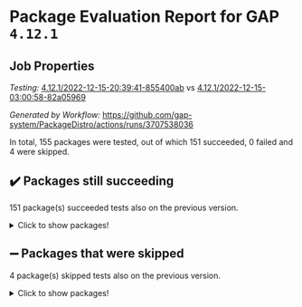 # Package Evaluation Report for GAP `4.12.1`

## Job Properties

*Testing:* [4.12.1/2022-12-15-20:39:41-855400ab](https://github.com/gap-system/PackageDistro/blob/data/reports/4.12.1/2022-12-15-20:39:41-855400ab) vs [4.12.1/2022-12-15-03:00:58-82a05969](https://github.com/gap-system/PackageDistro/blob/data/reports/4.12.1/2022-12-15-03:00:58-82a05969)

*Generated by Workflow:* https://github.com/gap-system/PackageDistro/actions/runs/3707538036

In total, 155 packages were tested, out of which 151 succeeded, 0 failed and 4 were skipped.

## :heavy_check_mark: Packages still succeeding

151 package(s) succeeded tests also on the previous version.
<details><summary>Click to show packages!</summary>

- 4ti2interface 2022.09-01 [(success)](https://github.com/gap-system/PackageDistro/actions/runs/3707538036/jobs/6284318083)
- ace 5.6.1 [(success)](https://github.com/gap-system/PackageDistro/actions/runs/3707538036/jobs/6284318176)
- aclib 1.3.2 [(success)](https://github.com/gap-system/PackageDistro/actions/runs/3707538036/jobs/6284318275)
- agt 0.3 [(success)](https://github.com/gap-system/PackageDistro/actions/runs/3707538036/jobs/6284318348)
- alnuth 3.2.1 [(success)](https://github.com/gap-system/PackageDistro/actions/runs/3707538036/jobs/6284318408)
- anupq 3.2.6 [(success)](https://github.com/gap-system/PackageDistro/actions/runs/3707538036/jobs/6284318459)
- atlasrep 2.1.6 [(success)](https://github.com/gap-system/PackageDistro/actions/runs/3707538036/jobs/6284318517)
- autodoc 2022.10.20 [(success)](https://github.com/gap-system/PackageDistro/actions/runs/3707538036/jobs/6284318605)
- automata 1.15 [(success)](https://github.com/gap-system/PackageDistro/actions/runs/3707538036/jobs/6284318709)
- automgrp 1.3.2 [(success)](https://github.com/gap-system/PackageDistro/actions/runs/3707538036/jobs/6284318820)
- autpgrp 1.11 [(success)](https://github.com/gap-system/PackageDistro/actions/runs/3707538036/jobs/6284318937)
- cap 2022.12-10 [(success)](https://github.com/gap-system/PackageDistro/actions/runs/3707538036/jobs/6284319054)
- caratinterface 2.3.4 [(success)](https://github.com/gap-system/PackageDistro/actions/runs/3707538036/jobs/6284319199)
- cddinterface 2022.11.01 [(success)](https://github.com/gap-system/PackageDistro/actions/runs/3707538036/jobs/6284319318)
- circle 1.6.5 [(success)](https://github.com/gap-system/PackageDistro/actions/runs/3707538036/jobs/6284319448)
- classicpres 1.22 [(success)](https://github.com/gap-system/PackageDistro/actions/runs/3707538036/jobs/6284319623)
- cohomolo 1.6.10 [(success)](https://github.com/gap-system/PackageDistro/actions/runs/3707538036/jobs/6284319763)
- congruence 1.2.4 [(success)](https://github.com/gap-system/PackageDistro/actions/runs/3707538036/jobs/6284319974)
- corelg 1.56 [(success)](https://github.com/gap-system/PackageDistro/actions/runs/3707538036/jobs/6284320108)
- crime 1.6 [(success)](https://github.com/gap-system/PackageDistro/actions/runs/3707538036/jobs/6284320229)
- crisp 1.4.5 [(success)](https://github.com/gap-system/PackageDistro/actions/runs/3707538036/jobs/6284320340)
- crypting 0.10.4 [(success)](https://github.com/gap-system/PackageDistro/actions/runs/3707538036/jobs/6284320459)
- cryst 4.1.25 [(success)](https://github.com/gap-system/PackageDistro/actions/runs/3707538036/jobs/6284320582)
- crystcat 1.1.10 [(success)](https://github.com/gap-system/PackageDistro/actions/runs/3707538036/jobs/6284320745)
- ctbllib 1.3.4 [(success)](https://github.com/gap-system/PackageDistro/actions/runs/3707538036/jobs/6284320895)
- cubefree 1.19 [(success)](https://github.com/gap-system/PackageDistro/actions/runs/3707538036/jobs/6284321049)
- curlinterface 2.3.1 [(success)](https://github.com/gap-system/PackageDistro/actions/runs/3707538036/jobs/6284321181)
- cvec 2.7.6 [(success)](https://github.com/gap-system/PackageDistro/actions/runs/3707538036/jobs/6284321273)
- datastructures 0.3.0 [(success)](https://github.com/gap-system/PackageDistro/actions/runs/3707538036/jobs/6284321380)
- deepthought 1.0.6 [(success)](https://github.com/gap-system/PackageDistro/actions/runs/3707538036/jobs/6284321487)
- design 1.7 [(success)](https://github.com/gap-system/PackageDistro/actions/runs/3707538036/jobs/6284321611)
- difsets 2.3.1 [(success)](https://github.com/gap-system/PackageDistro/actions/runs/3707538036/jobs/6284321730)
- digraphs 1.6.1 [(success)](https://github.com/gap-system/PackageDistro/actions/runs/3707538036/jobs/6284321863)
- edim 1.3.6 [(success)](https://github.com/gap-system/PackageDistro/actions/runs/3707538036/jobs/6284321955)
- example 4.3.2 [(success)](https://github.com/gap-system/PackageDistro/actions/runs/3707538036/jobs/6284322066)
- examplesforhomalg 2022.11-01 [(success)](https://github.com/gap-system/PackageDistro/actions/runs/3707538036/jobs/6284322175)
- factint 1.6.3 [(success)](https://github.com/gap-system/PackageDistro/actions/runs/3707538036/jobs/6284322302)
- ferret 1.0.9 [(success)](https://github.com/gap-system/PackageDistro/actions/runs/3707538036/jobs/6284322407)
- fga 1.4.0 [(success)](https://github.com/gap-system/PackageDistro/actions/runs/3707538036/jobs/6284322498)
- fining 1.5.4 [(success)](https://github.com/gap-system/PackageDistro/actions/runs/3707538036/jobs/6284322599)
- float 1.0.3 [(success)](https://github.com/gap-system/PackageDistro/actions/runs/3707538036/jobs/6284322692)
- format 1.4.3 [(success)](https://github.com/gap-system/PackageDistro/actions/runs/3707538036/jobs/6284322792)
- forms 1.2.9 [(success)](https://github.com/gap-system/PackageDistro/actions/runs/3707538036/jobs/6284322914)
- fplsa 1.2.5 [(success)](https://github.com/gap-system/PackageDistro/actions/runs/3707538036/jobs/6284323016)
- fr 2.4.12 [(success)](https://github.com/gap-system/PackageDistro/actions/runs/3707538036/jobs/6284323121)
- francy 1.2.5 [(success)](https://github.com/gap-system/PackageDistro/actions/runs/3707538036/jobs/6284323221)
- fwtree 1.3 [(success)](https://github.com/gap-system/PackageDistro/actions/runs/3707538036/jobs/6284323342)
- gapdoc 1.6.6 [(success)](https://github.com/gap-system/PackageDistro/actions/runs/3707538036/jobs/6284323438)
- gauss 2022.11-01 [(success)](https://github.com/gap-system/PackageDistro/actions/runs/3707538036/jobs/6284323543)
- gaussforhomalg 2022.08-03 [(success)](https://github.com/gap-system/PackageDistro/actions/runs/3707538036/jobs/6284323666)
- gbnp 1.0.5 [(success)](https://github.com/gap-system/PackageDistro/actions/runs/3707538036/jobs/6284323776)
- generalizedmorphismsforcap 2022.12-01 [(success)](https://github.com/gap-system/PackageDistro/actions/runs/3707538036/jobs/6284323904)
- genss 1.6.8 [(success)](https://github.com/gap-system/PackageDistro/actions/runs/3707538036/jobs/6284323999)
- gradedmodules 2022.09-02 [(success)](https://github.com/gap-system/PackageDistro/actions/runs/3707538036/jobs/6284324115)
- gradedringforhomalg 2022.11-01 [(success)](https://github.com/gap-system/PackageDistro/actions/runs/3707538036/jobs/6284324224)
- grape 4.9.0 [(success)](https://github.com/gap-system/PackageDistro/actions/runs/3707538036/jobs/6284324329)
- groupoids 1.71 [(success)](https://github.com/gap-system/PackageDistro/actions/runs/3707538036/jobs/6284324433)
- grpconst 2.6.3 [(success)](https://github.com/gap-system/PackageDistro/actions/runs/3707538036/jobs/6284324558)
- guarana 0.96.3 [(success)](https://github.com/gap-system/PackageDistro/actions/runs/3707538036/jobs/6284324673)
- guava 3.17 [(success)](https://github.com/gap-system/PackageDistro/actions/runs/3707538036/jobs/6284324804)
- hap 1.47 [(success)](https://github.com/gap-system/PackageDistro/actions/runs/3707538036/jobs/6284324964)
- hapcryst 0.1.15 [(success)](https://github.com/gap-system/PackageDistro/actions/runs/3707538036/jobs/6284325102)
- hecke 1.5.3 [(success)](https://github.com/gap-system/PackageDistro/actions/runs/3707538036/jobs/6284325217)
- help 3.5 [(success)](https://github.com/gap-system/PackageDistro/actions/runs/3707538036/jobs/6284325351)
- homalg 2022.11-01 [(success)](https://github.com/gap-system/PackageDistro/actions/runs/3707538036/jobs/6284325478)
- homalgtocas 2022.11-02 [(success)](https://github.com/gap-system/PackageDistro/actions/runs/3707538036/jobs/6284325578)
- idrel 2.44 [(success)](https://github.com/gap-system/PackageDistro/actions/runs/3707538036/jobs/6284325706)
- images 1.3.1 [(success)](https://github.com/gap-system/PackageDistro/actions/runs/3707538036/jobs/6284325868)
- intpic 0.3.0 [(success)](https://github.com/gap-system/PackageDistro/actions/runs/3707538036/jobs/6284325958)
- io 4.8.0 [(success)](https://github.com/gap-system/PackageDistro/actions/runs/3707538036/jobs/6284326071)
- io_forhomalg 2022.11-01 [(success)](https://github.com/gap-system/PackageDistro/actions/runs/3707538036/jobs/6284326173)
- irredsol 1.4.4 [(success)](https://github.com/gap-system/PackageDistro/actions/runs/3707538036/jobs/6284326262)
- json 2.1.1 [(success)](https://github.com/gap-system/PackageDistro/actions/runs/3707538036/jobs/6284326333)
- jupyterkernel 1.4.1 [(success)](https://github.com/gap-system/PackageDistro/actions/runs/3707538036/jobs/6284326424)
- jupyterviz 1.5.6 [(success)](https://github.com/gap-system/PackageDistro/actions/runs/3707538036/jobs/6284326516)
- kan 1.34 [(success)](https://github.com/gap-system/PackageDistro/actions/runs/3707538036/jobs/6284326593)
- kbmag 1.5.10 [(success)](https://github.com/gap-system/PackageDistro/actions/runs/3707538036/jobs/6284326697)
- laguna 3.9.5 [(success)](https://github.com/gap-system/PackageDistro/actions/runs/3707538036/jobs/6284326806)
- liealgdb 2.2.1 [(success)](https://github.com/gap-system/PackageDistro/actions/runs/3707538036/jobs/6284326907)
- liepring 2.8 [(success)](https://github.com/gap-system/PackageDistro/actions/runs/3707538036/jobs/6284327004)
- liering 2.4.2 [(success)](https://github.com/gap-system/PackageDistro/actions/runs/3707538036/jobs/6284327110)
- linearalgebraforcap 2022.12-04 [(success)](https://github.com/gap-system/PackageDistro/actions/runs/3707538036/jobs/6284327208)
- localizeringforhomalg 2022.11-01 [(success)](https://github.com/gap-system/PackageDistro/actions/runs/3707538036/jobs/6284327311)
- loops 3.4.3 [(success)](https://github.com/gap-system/PackageDistro/actions/runs/3707538036/jobs/6284327418)
- lpres 1.0.3 [(success)](https://github.com/gap-system/PackageDistro/actions/runs/3707538036/jobs/6284327527)
- majoranaalgebras 1.5.1 [(success)](https://github.com/gap-system/PackageDistro/actions/runs/3707538036/jobs/6284327624)
- mapclass 1.4.6 [(success)](https://github.com/gap-system/PackageDistro/actions/runs/3707538036/jobs/6284327725)
- matgrp 0.70 [(success)](https://github.com/gap-system/PackageDistro/actions/runs/3707538036/jobs/6284327819)
- matricesforhomalg 2022.12-01 [(success)](https://github.com/gap-system/PackageDistro/actions/runs/3707538036/jobs/6284327932)
- modisom 2.5.3 [(success)](https://github.com/gap-system/PackageDistro/actions/runs/3707538036/jobs/6284328075)
- modulepresentationsforcap 2022.12-01 [(success)](https://github.com/gap-system/PackageDistro/actions/runs/3707538036/jobs/6284328200)
- modules 2022.11-01 [(success)](https://github.com/gap-system/PackageDistro/actions/runs/3707538036/jobs/6284328333)
- monoidalcategories 2022.12-01 [(success)](https://github.com/gap-system/PackageDistro/actions/runs/3707538036/jobs/6284328459)
- nconvex 2022.09-01 [(success)](https://github.com/gap-system/PackageDistro/actions/runs/3707538036/jobs/6284328572)
- nilmat 1.4.2 [(success)](https://github.com/gap-system/PackageDistro/actions/runs/3707538036/jobs/6284328700)
- nock 1.5 [(success)](https://github.com/gap-system/PackageDistro/actions/runs/3707538036/jobs/6284328815)
- normalizinterface 1.3.5 [(success)](https://github.com/gap-system/PackageDistro/actions/runs/3707538036/jobs/6284328927)
- nq 2.5.9 [(success)](https://github.com/gap-system/PackageDistro/actions/runs/3707538036/jobs/6284329037)
- numericalsgps 1.3.1 [(success)](https://github.com/gap-system/PackageDistro/actions/runs/3707538036/jobs/6284329194)
- openmath 11.5.2 [(success)](https://github.com/gap-system/PackageDistro/actions/runs/3707538036/jobs/6284329304)
- orb 4.9.0 [(success)](https://github.com/gap-system/PackageDistro/actions/runs/3707538036/jobs/6284329491)
- packagemanager 1.3.2 [(success)](https://github.com/gap-system/PackageDistro/actions/runs/3707538036/jobs/6284329612)
- patternclass 2.4.3 [(success)](https://github.com/gap-system/PackageDistro/actions/runs/3707538036/jobs/6284329717)
- permut 2.0.4 [(success)](https://github.com/gap-system/PackageDistro/actions/runs/3707538036/jobs/6284329883)
- polenta 1.3.10 [(success)](https://github.com/gap-system/PackageDistro/actions/runs/3707538036/jobs/6284330010)
- polymaking 0.8.6 [(success)](https://github.com/gap-system/PackageDistro/actions/runs/3707538036/jobs/6284330099)
- primgrp 3.4.3 [(success)](https://github.com/gap-system/PackageDistro/actions/runs/3707538036/jobs/6284330196)
- profiling 2.5.1 [(success)](https://github.com/gap-system/PackageDistro/actions/runs/3707538036/jobs/6284330295)
- qpa 1.34 [(success)](https://github.com/gap-system/PackageDistro/actions/runs/3707538036/jobs/6284330385)
- quagroup 1.8.3 [(success)](https://github.com/gap-system/PackageDistro/actions/runs/3707538036/jobs/6284330508)
- radiroot 2.9 [(success)](https://github.com/gap-system/PackageDistro/actions/runs/3707538036/jobs/6284330614)
- rcwa 4.7.1 [(success)](https://github.com/gap-system/PackageDistro/actions/runs/3707538036/jobs/6284330717)
- rds 1.8 [(success)](https://github.com/gap-system/PackageDistro/actions/runs/3707538036/jobs/6284330807)
- recog 1.4.2 [(success)](https://github.com/gap-system/PackageDistro/actions/runs/3707538036/jobs/6284330922)
- repndecomp 1.2.1 [(success)](https://github.com/gap-system/PackageDistro/actions/runs/3707538036/jobs/6284331035)
- repsn 3.1.0 [(success)](https://github.com/gap-system/PackageDistro/actions/runs/3707538036/jobs/6284331145)
- resclasses 4.7.3 [(success)](https://github.com/gap-system/PackageDistro/actions/runs/3707538036/jobs/6284331273)
- ringsforhomalg 2022.11-01 [(success)](https://github.com/gap-system/PackageDistro/actions/runs/3707538036/jobs/6284331385)
- sco 2022.09-01 [(success)](https://github.com/gap-system/PackageDistro/actions/runs/3707538036/jobs/6284331492)
- scscp 2.4.0 [(success)](https://github.com/gap-system/PackageDistro/actions/runs/3707538036/jobs/6284331603)
- semigroups 5.2.0 [(success)](https://github.com/gap-system/PackageDistro/actions/runs/3707538036/jobs/6284331706)
- sglppow 2.3 [(success)](https://github.com/gap-system/PackageDistro/actions/runs/3707538036/jobs/6284331835)
- sgpviz 0.999.5 [(success)](https://github.com/gap-system/PackageDistro/actions/runs/3707538036/jobs/6284331958)
- simpcomp 2.1.14 [(success)](https://github.com/gap-system/PackageDistro/actions/runs/3707538036/jobs/6284332072)
- singular 2022.09.23 [(success)](https://github.com/gap-system/PackageDistro/actions/runs/3707538036/jobs/6284332206)
- sl2reps 1.1 [(success)](https://github.com/gap-system/PackageDistro/actions/runs/3707538036/jobs/6284332328)
- sla 1.5.3 [(success)](https://github.com/gap-system/PackageDistro/actions/runs/3707538036/jobs/6284332430)
- smallgrp 1.5.1 [(success)](https://github.com/gap-system/PackageDistro/actions/runs/3707538036/jobs/6284332540)
- smallsemi 0.6.13 [(success)](https://github.com/gap-system/PackageDistro/actions/runs/3707538036/jobs/6284332672)
- sonata 2.9.6 [(success)](https://github.com/gap-system/PackageDistro/actions/runs/3707538036/jobs/6284332783)
- sophus 1.27 [(success)](https://github.com/gap-system/PackageDistro/actions/runs/3707538036/jobs/6284332893)
- spinsym 1.5.2 [(success)](https://github.com/gap-system/PackageDistro/actions/runs/3707538036/jobs/6284333003)
- standardff 0.9.4 [(success)](https://github.com/gap-system/PackageDistro/actions/runs/3707538036/jobs/6284333103)
- symbcompcc 1.3.2 [(success)](https://github.com/gap-system/PackageDistro/actions/runs/3707538036/jobs/6284333210)
- thelma 1.3 [(success)](https://github.com/gap-system/PackageDistro/actions/runs/3707538036/jobs/6284333324)
- tomlib 1.2.9 [(success)](https://github.com/gap-system/PackageDistro/actions/runs/3707538036/jobs/6284333441)
- toolsforhomalg 2022.12-01 [(success)](https://github.com/gap-system/PackageDistro/actions/runs/3707538036/jobs/6284333547)
- toric 1.9.5 [(success)](https://github.com/gap-system/PackageDistro/actions/runs/3707538036/jobs/6284333639)
- toricvarieties 2022.07.13 [(success)](https://github.com/gap-system/PackageDistro/actions/runs/3707538036/jobs/6284333725)
- transgrp 3.6.3 [(success)](https://github.com/gap-system/PackageDistro/actions/runs/3707538036/jobs/6284333837)
- ugaly 4.0.3 [(success)](https://github.com/gap-system/PackageDistro/actions/runs/3707538036/jobs/6284333942)
- unipot 1.5 [(success)](https://github.com/gap-system/PackageDistro/actions/runs/3707538036/jobs/6284334061)
- unitlib 4.1.0 [(success)](https://github.com/gap-system/PackageDistro/actions/runs/3707538036/jobs/6284334208)
- utils 0.81 [(success)](https://github.com/gap-system/PackageDistro/actions/runs/3707538036/jobs/6284334328)
- uuid 0.7 [(success)](https://github.com/gap-system/PackageDistro/actions/runs/3707538036/jobs/6284334414)
- walrus 0.9991 [(success)](https://github.com/gap-system/PackageDistro/actions/runs/3707538036/jobs/6284334544)
- wedderga 4.10.2 [(success)](https://github.com/gap-system/PackageDistro/actions/runs/3707538036/jobs/6284334652)
- xmod 2.88 [(success)](https://github.com/gap-system/PackageDistro/actions/runs/3707538036/jobs/6284334755)
- xmodalg 1.23 [(success)](https://github.com/gap-system/PackageDistro/actions/runs/3707538036/jobs/6284334849)
- yangbaxter 0.10.2 [(success)](https://github.com/gap-system/PackageDistro/actions/runs/3707538036/jobs/6284334961)
- zeromqinterface 0.14 [(success)](https://github.com/gap-system/PackageDistro/actions/runs/3707538036/jobs/6284335118)
</details>

## :heavy_minus_sign: Packages that were skipped

4 package(s) skipped tests also on the previous version.
<details><summary>Click to show packages!</summary>

- browse 1.8.19 [(skipped)](https://github.com/gap-system/PackageDistro/actions/runs/3707538036/jobs/6284072751)
- itc 1.5.1 [(skipped)](https://github.com/gap-system/PackageDistro/actions/runs/3707538036/jobs/6284072751)
- polycyclic 2.16 [(skipped)](https://github.com/gap-system/PackageDistro/actions/runs/3707538036/jobs/6284072751)
- xgap 4.31 [(skipped)](https://github.com/gap-system/PackageDistro/actions/runs/3707538036/jobs/6284072751)
</details>

